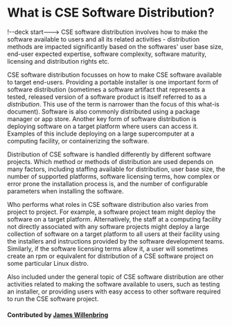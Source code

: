 # What is CSE Software Distribution?
!--deck start--->
CSE software distribution involves how to make the software available to users and all its related activities - distribution methods are impacted significantly based on the softwares' user base size, end-user expected expertise, software complexity, software maturity, licensing and distribution rights etc.

<!--deck end--->

<!--body start--->
CSE software distribution focusses on how to make CSE software available to target end-users. Providing a portable installer is one important form of software distribution (sometimes a software artifact that represents a tested, released version of a software product is itself referred to as a *distribution*. This use of the term is narrower than the focus of this what-is document). Software is also commonly distributed using a package manager or app store. Another key form of software distribution is deploying software on a target platform where users can access it. Examples of this include deploying on a large supercomputer at a computing facility, or containerizing the software.

Distribution of CSE software is handled differently by different software projects. Which method or methods of distribution are used depends on many factors, including staffing available for distribution, user base size, the number of supported platforms, software licensing terms, how complex or error prone the installation process is, and the number of configurable parameters when installing the software. 
<!--- It may make sense to elaborate more on this --->

Who performs what roles in CSE software distribution also varies from project to project. For example, a software project team might deploy the software on a target platform. Alternatively, the staff at a computing facility not directly associated with any software projects might deploy a large collection of software on a target platform to all users at their facility using the installers and instructions provided by the software development teams. Similarly, if the software licensing terms allow it, a user will sometimes create an rpm or equivalent for distribution of a CSE software project on some particular Linux distro.

Also included under the general topic of CSE software distribution are other activities related to making the software available to users, such as testing an installer, or providing users with easy access to other software required to run the CSE software project. 

#### Contributed by [James Willenbring](https://github.com/jwillenbring)
<!--body end--->

<!---
Publish: yes
Pinned: yes
Categories: development
Topics: software distribution
Tags:
Level: 0
Prerequisites: none
Aggregate: none
--->

